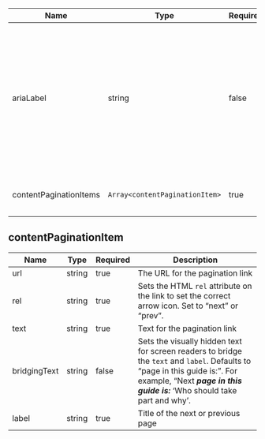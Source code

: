 | Name                   | Type                           | Required | Description                                                                                                                                 |
| ---------------------- | ------------------------------ | -------- | ------------------------------------------------------------------------------------------------------------------------------------------- |
| ariaLabel              | string                         | false    | The ARIA label added to the HTML `nav` landmark. Required when multiple navigation landmarks are on a page. Defaults to “Guide pagination”. |
| contentPaginationItems | `Array<contentPaginationItem>` | true     | Settings for the [pagination items](#contentpaginationitem)                                                                                 |

## contentPaginationItem

| Name         | Type   | Required | Description                                                                                                                                                                                              |
| ------------ | ------ | -------- | -------------------------------------------------------------------------------------------------------------------------------------------------------------------------------------------------------- |
| url          | string | true     | The URL for the pagination link                                                                                                                                                                          |
| rel          | string | true     | Sets the HTML `rel` attribute on the link to set the correct arrow icon. Set to “next” or “prev”.                                                                                                        |
| text         | string | true     | Text for the pagination link                                                                                                                                                                             |
| bridgingText | string | false    | Sets the visually hidden text for screen readers to bridge the `text` and `label`. Defaults to “page in this guide is:”. For example, “Next **_page in this guide is:_** ‘Who should take part and why’. |
| label        | string | true     | Title of the next or previous page                                                                                                                                                                       |
